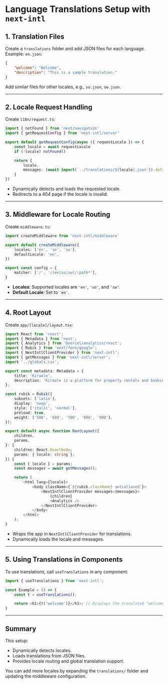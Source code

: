 # Language Translations Setup with `next-intl`

## 1. Translation Files

Create a `translations` folder and add JSON files for each language. Example: `en.json`:

```json
{
    "welcome": "Welcome",
    "description": "This is a sample translation."
}
```

Add similar files for other locales, e.g., `so.json`, `sw.json`.

---

## 2. Locale Request Handling

Create `i18n/request.ts`:

```typescript
import { notFound } from 'next/navigation'
import { getRequestConfig } from 'next-intl/server'

export default getRequestConfig(async ({ requestLocale }) => {
    const locale = await requestLocale
    if (!locale) notFound()

    return {
        locale,
        messages: (await import(`../translations/${locale}.json`)).default,
    }
})
```

- Dynamically detects and loads the requested locale.
- Redirects to a 404 page if the locale is invalid.

---

## 3. Middleware for Locale Routing

Create `middleware.ts`:

```typescript
import createMiddleware from 'next-intl/middleware'

export default createMiddleware({
    locales: ['en', 'so', 'sw'],
    defaultLocale: 'en',
})

export const config = {
    matcher: ['/', '/(en|so|sw)/:path*'],
}
```

- **Locales**: Supported locales are `'en'`, `'so'`, and `'sw'`.
- **Default Locale**: Set to `'en'`.

---

## 4. Root Layout

Create `app/[locale]/layout.tsx`:

```typescript
import React from 'react';
import { Metadata } from 'next';
import { Analytics } from '@vercel/analytics/react';
import { Rubik } from 'next/font/google';
import { NextIntlClientProvider } from 'next-intl';
import { getMessages } from 'next-intl/server';
import '../globals.css';

export const metadata: Metadata = {
    title: 'Kiraale',
    description: 'Kiraale is a platform for property rentals and bookings in Somalia and Kenya.',
};

const rubik = Rubik({
    subsets: ['latin'],
    display: 'swap',
    style: ['italic', 'normal'],
    preload: true,
    weight: ['500', '600', '700', '800', '900'],
});

export default async function RootLayout({
    children,
    params,
}: {
    children: React.ReactNode;
    params: { locale: string };
}) {
    const { locale } = params;
    const messages = await getMessages();

    return (
        <html lang={locale}>
            <body className={`${rubik.className} antialiased`}>
                <NextIntlClientProvider messages={messages}>
                    {children}
                    <Analytics />
                </NextIntlClientProvider>
            </body>
        </html>
    );
}
```

- Wraps the app in `NextIntlClientProvider` for translations.
- Dynamically loads the locale and messages.

---

## 5. Using Translations in Components

To use translations, call `useTranslations` in any component:

```typescript
import { useTranslations } from 'next-intl';

const Example = () => {
    const t = useTranslations();

    return <h1>{t('welcome')}</h1>; // Displays the translated "welcome" message.
}
```

---

## Summary

This setup:

- Dynamically detects locales.
- Loads translations from JSON files.
- Provides locale routing and global translation support.

You can add more locales by expanding the `translations/` folder and updating the middleware configuration.
